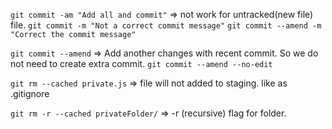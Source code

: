 `git commit -am "Add all and commit"` => not work for untracked(new file) file.
`git commit -m "Not a correct commit message"`
`git commit --amend -m "Correct the commit message"`

`git commit --amend` => Add another changes with recent commit. So we do not need to create extra commit.
`git commit --amend --no-edit`

`git rm --cached private.js` => file will not added to staging. like as .gitignore

`git rm -r --cached privateFolder/` => -r (recursive) flag for folder.